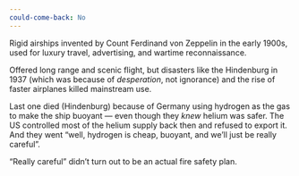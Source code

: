```yaml
---
could-come-back: No
---
```


Rigid airships invented by Count Ferdinand von Zeppelin in the early 1900s, used for luxury travel, advertising, and wartime reconnaissance.

Offered long range and scenic flight, but disasters like the Hindenburg in 1937 (which was because of *desperation*, not ignorance) and the rise of faster airplanes killed mainstream use.

Last one died (Hindenburg) because of Germany using hydrogen as the gas to make the ship buoyant — even though they *knew* helium was safer. The US controlled most of the helium supply back then and refused to export it. And they went “well, hydrogen is cheap, buoyant, and we’ll just be really careful”.

“Really careful” didn’t turn out to be an actual fire safety plan.
